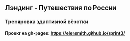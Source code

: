 ## Лэндинг - Путешествия по России 
### Тренировка адаптивной вёрстки

#### Проект на gh-pages: https://elensmith.github.io/sprint3/
